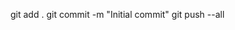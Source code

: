 git add .
git commit -m "Initial  commit"
git push --all





<!---
lepimi/lepimi is a ✨ special ✨ repository because its `README.md` (this file) appears on your GitHub profile.
You can click the Preview link to take a look at your changes.
--->
